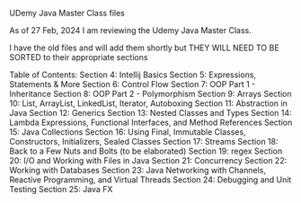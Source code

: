 UDemy Java Master Class files

As of 27 Feb, 2024 I am reviewing the Udemy Java Master Class. 

I have the old files and will add them shortly but THEY WILL NEED TO BE SORTED to their appropriate sections

Table of Contents:
Section 4: Intellij Basics
Section 5: Expressions, Statements & More
Section 6: Control Flow
Section 7: OOP Part 1 - Inheritance
Section 8: OOP Part 2 - Polymorphism
Section 9: Arrays
Section 10: List, ArrayList, LinkedList, Iterator, Autoboxing
Section 11: Abstraction in Java
Section 12: Generics
Section 13: Nested Classes and Types
Section 14: Lambda Expressions, Functional Interfaces, and Method References
Section 15: Java Collections
Section 16: Using Final, Immutable Classes, Constructors, Initializers, Sealed Classes
Section 17: Streams
Section 18: Back to a Few Nuts and Bolts (to be elaborated)
Section 19: regex
Section 20: I/O and Working with Files in Java
Section 21: Concurrency
Section 22: Working with Databases
Section 23: Java Networking with Channels, Reactive Programming, and Virtual Threads
Section 24: Debugging and Unit Testing
Section 25: Java FX
